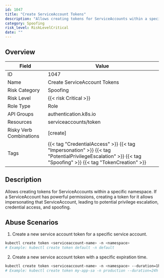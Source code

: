 ```yaml
---
id: 1047
title: "Create ServiceAccount Tokens"
description: "Allows creating tokens for ServiceAccounts within a specific namespace. If a ServiceAccount has powerful permissions, creating a token for it allows impersonating that ServiceAccount, leading to potential privilege escalation, credential access, and spoofing."
category: Spoofing
risk_level: RiskLevelCritical
date: ""
---
```


## Overview

| Field                   | Value                                                                                                                                                    |
| ----------------------- | -------------------------------------------------------------------------------------------------------------------------------------------------------- |
| ID                      | 1047                                                                                                                                                     |
| Name                    | Create ServiceAccount Tokens                                                                                                                             |
| Risk Category           | Spoofing                                                                                                                                                 |
| Risk Level              | {{< risk Critical >}}                                                                                                                                    |
| Role Type               | Role                                                                                                                                                     |
| API Groups              | authentication.k8s.io                                                                                                                                    |
| Resources               | serviceaccounts/token                                                                                                                                    |
| Risky Verb Combinations | [create]                                                                                                                                                 |
| Tags                    | {{< tag "CredentialAccess" >}} {{< tag "Impersonation" >}} {{< tag "PotentialPrivilegeEscalation" >}} {{< tag "Spoofing" >}} {{< tag "TokenCreation" >}} |

## Description

Allows creating tokens for ServiceAccounts within a specific namespace. If a ServiceAccount has powerful permissions, creating a token for it allows impersonating that ServiceAccount, leading to potential privilege escalation, credential access, and spoofing.

## Abuse Scenarios

1. Create a new service account token for a specific service account.

```bash
kubectl create token <serviceaccount-name> -n <namespace>
# Example: kubectl create token default -n default

```

2. Create a new service account token with a specific expiration time.

```bash
kubectl create token <serviceaccount-name> -n <namespace> --duration=1h
# Example: kubectl create token my-app-sa -n production --duration=24h

```
